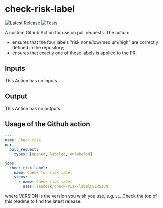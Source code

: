 # check-risk-label

![Latest Release](https://img.shields.io/github/v/release/zendesk/check-risk-label?label=Latest%20Release)
![Tests](https://github.com/zendesk/check-risk-label/workflows/Test/badge.svg?branch=main)

A custom Github Action for use on pull requests. The action:

 * ensures that the four labels "risk:none/low/medium/high" are correctly defined in the repository;
 * ensures that exactly one of those labels is applied to the PR.

## Inputs

This Action has no inputs.

## Output

This Action has no outputs.

## Usage of the Github action

```yaml
---
name: Check risk
on:
  pull_request:
    types: [opened, labeled, unlabeled]

jobs:
  check-risk-label:
    name: Check for risk label
    steps:
      - name: Check risk label
        uses: zendesk/check-risk-label@VERSION
```

where VERSION is the version you wish you use, e.g. `v1`. Check the top of this readme
to find the latest release.
